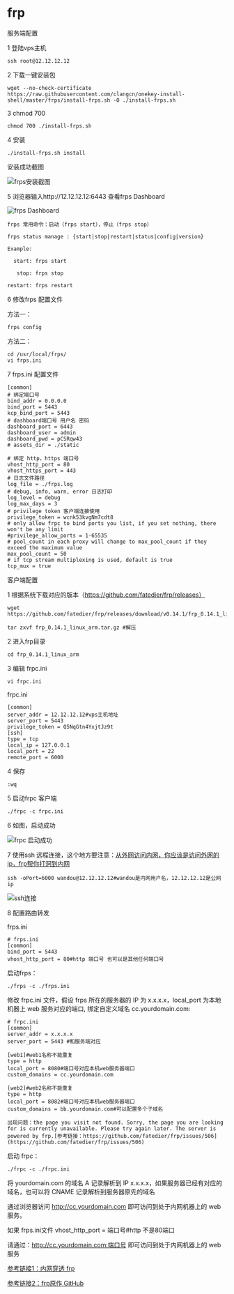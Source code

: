 # frp

服务端配置

1 登陆vps主机
```
ssh root@12.12.12.12
```
 

2 下载一键安装包
```
wget --no-check-certificate https://raw.githubusercontent.com/clangcn/onekey-install-shell/master/frps/install-frps.sh -O ./install-frps.sh
```
3 chmod 700

```
chmod 700 ./install-frps.sh
```
 

4 安装
```
./install-frps.sh install
```

安装成功截图

![frps安装截图](https://images2017.cnblogs.com/blog/1044995/201712/1044995-20171226155743729-1396171587.png)

5 浏览器输入http://12.12.12.12:6443 查看frps Dashboard

![frps Dashboard](https://images2017.cnblogs.com/blog/1044995/201712/1044995-20171222165529850-183084607.png)

```
frps 常用命令：启动（frps start），停止（frps stop）

frps status manage : {start|stop|restart|status|config|version}

Example:

  start: frps start

   stop: frps stop

restart: frps restart
```
6 修改frps 配置文件

方法一：
```
frps config
```
方法二：
```
cd /usr/local/frps/
vi frps.ini
```
7 frps.ini 配置文件

```
[common]
# 绑定端口号
bind_addr = 0.0.0.0
bind_port = 5443
kcp_bind_port = 5443
# dashboard端口号 用户名 密码
dashboard_port = 6443
dashboard_user = admin
dashboard_pwd = pCSRqw43
# assets_dir = ./static

# 绑定 http，https 端口号 
vhost_http_port = 80
vhost_https_port = 443
# 日志文件路径
log_file = ./frps.log
# debug, info, warn, error 日志打印
log_level = debug
log_max_days = 3
# privilege token 客户端连接使用
privilege_token = wcnk53kvgNm7cdt8
# only allow frpc to bind ports you list, if you set nothing, there won't be any limit
#privilege_allow_ports = 1-65535
# pool_count in each proxy will change to max_pool_count if they exceed the maximum value
max_pool_count = 50
# if tcp stream multiplexing is used, default is true
tcp_mux = true
```

客户端配置

1 根据系统下载对应的版本（https://github.com/fatedier/frp/releases）
```
wget https://github.com/fatedier/frp/releases/download/v0.14.1/frp_0.14.1_linux_arm.tar.gz

tar zxvf frp_0.14.1_linux_arm.tar.gz #解压
```
2 进入frp目录
```
cd frp_0.14.1_linux_arm
```
3 编辑 frpc.ini
```
vi frpc.ini
```
frpc.ini

```
[common]
server_addr = 12.12.12.12#vps主机地址
server_port = 5443
privilege_token = Q5NqGtn4YxjtJz9t
[ssh]
type = tcp
local_ip = 127.0.0.1
local_port = 22
remote_port = 6000
```

4 保存
```
:wq
```

5 启动frpc 客户端
```
./frpc -c frpc.ini
```
6 如图，启动成功

![frpc 启动成功](https://images2017.cnblogs.com/blog/1044995/201712/1044995-20171222170044318-162684052.png)

7 使用ssh 远程连接，这个地方要注意：[从外网访问内网，你应该是访问外网的ip，frp帮你打洞到内网](https://github.com/fatedier/frp/issues/97)
```
ssh -oPort=6000 wandou@12.12.12.12#wandou是内网用户名，12.12.12.12是公网ip
```

![ssh连接](https://images2017.cnblogs.com/blog/1044995/201712/1044995-20171222170740162-1712874836.png)

8 配置路由转发

frps.ini
```
# frps.ini
[common]
bind_port = 5443
vhost_http_port = 80#http 端口号 也可以是其他任何端口号
```

启动frps：
```
./frps -c ./frps.ini
```

修改 frpc.ini 文件，假设 frps 所在的服务器的 IP 为 x.x.x.x，local_port 为本地机器上 web 服务对应的端口, 绑定自定义域名 cc.yourdomain.com:

```
# frpc.ini
[common]
server_addr = x.x.x.x
server_port = 5443 #和服务端对应

[web1]#web1名称不能重复
type = http
local_port = 8080#端口号对应本机web服务器端口
custom_domains = cc.yourdomain.com

[web2]#web2名称不能重复
type = http
local_port = 8082#端口号对应本机web服务器端口
custom_domains = bb.yourdomain.com#可以配置多个子域名
```

`出现问题：the page you visit not found.
Sorry, the page you are looking for is currently unavailable.
Please try again later.
The server is powered by frp.[参考链接：https://github.com/fatedier/frp/issues/506](https://github.com/fatedier/frp/issues/506)`

启动 frpc：
```
./frpc -c ./frpc.ini
```

将 yourdomain.com 的域名 A 记录解析到 IP x.x.x.x，如果服务器已经有对应的域名，也可以将 CNAME 记录解析到服务器原先的域名

通过浏览器访问 http://cc.yourdomain.com 即可访问到处于内网机器上的 web 服务。

如果 frps.ini文件 vhost_http_port = 端口号#http 不是80端口

请通过：http://cc.yourdomain.com:端口号 即可访问到处于内网机器上的 web 服务
 

[参考链接1：内网穿透 frp](http://www.cnblogs.com/mnstar/p/8085113.html)

[参考链接2：frp原作 GitHub](https://github.com/fatedier/frp/)


